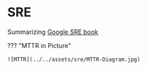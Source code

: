 # SRE

Summarizing [Google SRE book](https://sre.google/sre-book/table-of-contents/)

??? "MTTR in Picture"

    ![MTTR](../../assets/sre/MTTR-Diagram.jpg)
    